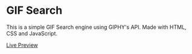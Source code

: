 # GIF Search

This is a simple GIF Search engine using GIPHY's API.
Made with HTML, CSS and JavaScript.

<a href="">Live Preview</a>
